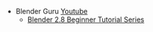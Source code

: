 - Blender Guru [Youtube](https://www.youtube.com/user/AndrewPPrice/featured)
    - [Blender 2.8 Beginner Tutorial Series](https://github.com/keer2345/blender-learning/tree/master/Beginner-Blender-Tutorial)
